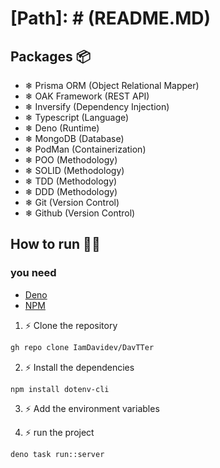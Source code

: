 # [Path]: # (README.MD)

## Packages 📦

- ❄ Prisma ORM (Object Relational Mapper)
- ❄ OAK Framework (REST API)
- ❄ Inversify (Dependency Injection)
- ❄ Typescript (Language)
- ❄ Deno (Runtime)
- ❄ MongoDB (Database)
- ❄ PodMan (Containerization)
- ❄ POO (Methodology)
- ❄ SOLID (Methodology)
- ❄ TDD (Methodology)
- ❄ DDD (Methodology)
- ❄ Git (Version Control)
- ❄ Github (Version Control)

## How to run 🏃‍♂️

### you need

- [Deno](https://deno.land/)
- [NPM](https://www.npmjs.com/)

1. ⚡ Clone the repository

```bash
gh repo clone IamDavidev/DavTTer
```

2. ⚡ Install the dependencies

```bash
npm install dotenv-cli
```

3. ⚡ Add the environment variables

4. ⚡ run the project

```bash
deno task run::server
```
